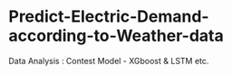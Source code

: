 # Predict-Electric-Demand-according-to-Weather-data
Data Analysis : Contest Model - XGboost &amp; LSTM etc.
